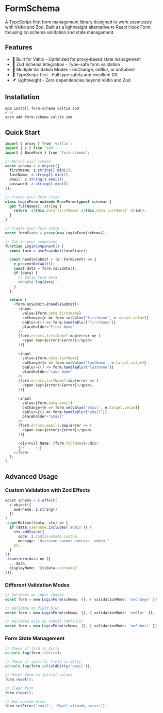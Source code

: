 # FormSchema

A TypeScript-first form management library designed to work seamlessly with Valtio and Zod. Built as a lightweight alternative to React Hook Form, focusing on schema validation and state management.

## Features

- 🎯 Built for Valtio - Optimized for proxy-based state management
- 📝 Zod Schema Integration - Type-safe form validation
- 🔄 Multiple Validation Modes - onChange, onBlur, or onSubmit
- 💪 TypeScript-first - Full type safety and excellent DX
- 🪶 Lightweight - Zero dependencies beyond Valtio and Zod

## Installation

```bash
npm install form-schema valtio zod
# or
yarn add form-schema valtio zod
```

## Quick Start

```typescript
import { proxy } from 'valtio';
import { z } from 'zod';
import { BaseForm } from 'form-schema';

// Define your schema
const schema = z.object({
  firstName: z.string().min(2),
  lastName: z.string().min(2),
  email: z.string().email(),
  password: z.string().min(8)
});

// Create your form class
class LoginForm extends BaseForm<typeof schema> {
  get fullName(): string {
    return `${this.data.firstName} ${this.data.lastName}`.trim();
  }
}

// Create your form state
const formState = proxy(new LoginForm(schema));

// Use in your component
function LoginComponent() {
  const form = useSnapshot(formState);

  const handleSubmit = (e: FormEvent) => {
    e.preventDefault();
    const data = form.validate();
    if (data) {
      // Valid form data
      console.log(data);
    }
  };

  return (
    <form onSubmit={handleSubmit}>
      <input
        value={form.data.firstName}
        onChange={e => form.setValue('firstName', e.target.value)}
        onBlur={() => form.handleBlur('firstName')}
        placeholder="First Name"
      />
      {form.errors.firstName?.map(error => (
        <span key={error}>{error}</span>
      ))}

      <input
        value={form.data.lastName}
        onChange={e => form.setValue('lastName', e.target.value)}
        onBlur={() => form.handleBlur('lastName')}
        placeholder="Last Name"
      />
      {form.errors.lastName?.map(error => (
        <span key={error}>{error}</span>
      ))}

      <input
        value={form.data.email}
        onChange={e => form.setValue('email', e.target.value)}
        onBlur={() => form.handleBlur('email')}
        placeholder="Email"
      />
      {form.errors.email?.map(error => (
        <span key={error}>{error}</span>
      ))}

      <div>Full Name: {form.fullName}</div>
      {/* ... */}
    </form>
  );
}
```

## Advanced Usage

### Custom Validation with Zod Effects

```typescript
const schema = z.effect(
  z.object({
    username: z.string()
  })
)
.superRefine((data, ctx) => {
  if (data.username.includes('admin')) {
    ctx.addIssue({
      code: z.ZodIssueCode.custom,
      message: "Username cannot contain 'admin'"
    });
  }
})
.transform(data => ({
  ...data,
  displayName: `@${data.username}`
}));
```

### Different Validation Modes

```typescript
// Validate on input change
const form = new LoginForm(schema, {}, { validationMode: 'onChange' });

// Validate on field blur
const form = new LoginForm(schema, {}, { validationMode: 'onBlur' });

// Validate only on submit (default)
const form = new LoginForm(schema, {}, { validationMode: 'onSubmit' });
```

### Form State Management

```typescript
// Check if form is dirty
console.log(form.isDirty);

// Check if specific field is dirty
console.log(form.isFieldDirty('email'));

// Reset form to initial values
form.reset();

// Clear form
form.clear();

// Set custom error
form.setError('email', 'Email already exists');
```
